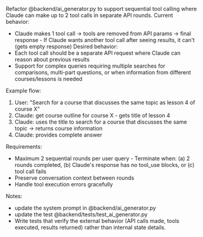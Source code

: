 Refactor @backend/ai_generator.py to support sequential tool calling where Claude can
make up to 2 tool calls in separate API rounds.
Current behavior:
- Claude makes 1 tool call → tools are removed from API params → final response - If Claude wants another tool call after seeing results, it can't (gets empty
response)
 Desired behavior: 
 - Each tool call should be a separate API request where Claude can reason about
previous results
- Support for complex queries requiring multiple searches for comparisons, multi-part
questions, or when information from different courses/lessons is needed

Example flow:
1. User: "Search for a course that discusses the same topic as lesson 4 of course X"
2. Claude: get course outline for course X - gets title of lesson 4
3. Claude: uses the title to search for a course that discusses the same topic →
returns course information
4. Claude: provides complete answer

Requirements:
- Maximum 2 sequential rounds per user query - Terminate when: (a) 2 rounds completed, (b) Claude's response has no tool_use
blocks, or (c) tool call fails
- Preserve conversation context between rounds
- Handle tool execution errors gracefully

Notes:
- update the system prompt in @backend/ai_generator.py
- update the test @backend/tests/test_ai_generator.py 
- Write tests that verify the external behavior (API calls made, tools executed,
results returned) rather than internal state details.